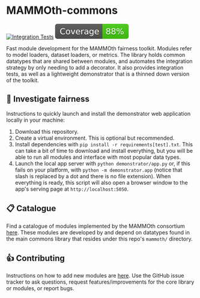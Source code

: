 # MAMMOth-commons

[![Integration Tests](https://github.com/mammoth-eu/mammoth-commons/actions/workflows/integration.yml/badge.svg)](https://github.com/mammoth-eu/mammoth-commons/actions/workflows/integration.yml)
![Coverage](./coverage-badge.svg)

Fast module development for the MAMMOth fairness toolkit.
Modules refer to model loaders, dataset loaders, or metrics.
The library holds common datatypes that are shared between
modules, and automates the integration strategy by only
needing to add a decorator. It also provides integration
tests, as well as a lightweight demonstrator that is a thinned
down version of the toolkit.


## :microscope: Investigate fairness

Instructions to quickly launch and install the demonstrator 
web application locally in your machine:

1. Download this repository.
2. Create a virtual environment. This is optional but recommended.
3. Install dependencies with `pip install -r requirements[test].txt`. This can take a bit of time to download and install everything, but you will be able to run all modules and interface with most popular data types.
4. Launch the local app server with `python demonstrator/app.py` or, if this fails on your platform, with `python -m demonstrator.app` (notice that slash is replaced by a dot and there is no file extension). When everything is ready, this script will also open a browser window to the app's serving page at `http://localhost:5050`.

## :clipboard: Catalogue

Find a catalogue of modules implemented by the MAMMOth consortium
[here](catalogue/README.md). These modules are developed by and
depend on datatypes found in the main commons library that resides 
under this repo's `mammoth/` directory.

## :thumbsup: Contributing

Instructions on how to add new modules are [here](CONTRIBUTING.md).
Use the GitHub issue tracker to ask questions, request 
features/improvements for the core library or modules, or report bugs.
